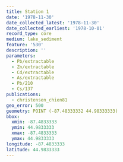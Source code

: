 ```yaml
---
title: Station 1
date: '1978-11-30'
date_collected_latest: '1978-11-30'
date_collected_earliest: '1978-10-01'
record_type: core
medium: lake_sediment
feature: '530'
description: ''
parameters:
  - Pb/extractable
  - Zn/extractable
  - Cd/extractable
  - As/extractable
  - Pb/210
  - Cs/137
publications: 
  - christensen_chien81
geo_error: 500
geometry: POINT (-87.48333332 44.98333333)
bbox:
  xmin: -87.4833333
  ymin: 44.9833333
  xmax: -87.4833333
  ymax: 44.9833333
longitude: -87.4833333
latitude: 44.9833333
---
```

